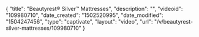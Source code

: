 {
    "title": "Beautyrest&reg; Silver&trade;  Mattresses",
    "description": "",
    "videoid": "109980710",
    "date_created": "1502520995",
    "date_modified": "1504247456",
    "type": "captivate",
    "layout": "video",
    "url": "\/v\/beautyrest-silver-mattresses\/109980710"
}